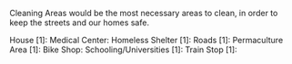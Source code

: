 Cleaning Areas would be the most necessary areas to clean, in order to keep the streets and our homes safe. 

House [1]:
Medical Center:
Homeless Shelter [1]:
Roads [1]:
Permaculture Area [1]:
Bike Shop:
Schooling/Universities [1]:
Train Stop [1]: 


